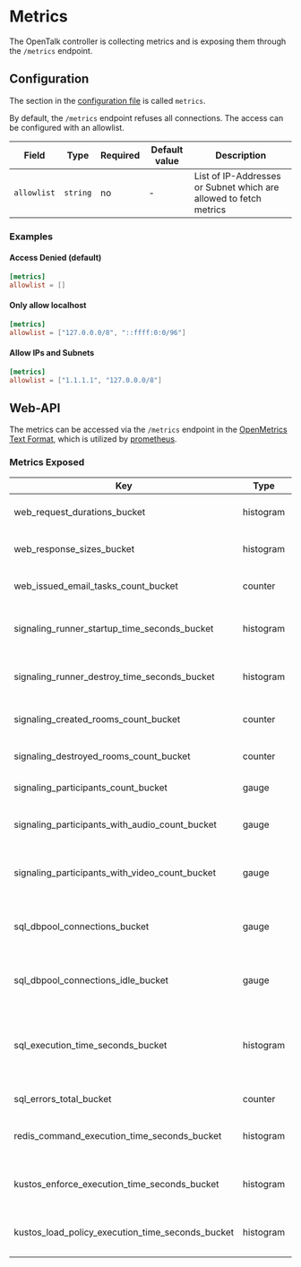 <!--
SPDX-FileCopyrightText: OpenTalk GmbH <mail@opentalk.eu>
SPDX-License-Identifier: EUPL-1.2
-->

# Metrics

The OpenTalk controller is collecting metrics and is exposing them through the `/metrics` endpoint.

## Configuration

The section in the [configuration file](configuration.md) is called `metrics`.

By default, the `/metrics` endpoint refuses all connections. The access can be configured with an allowlist.

| Field       | Type     | Required | Default value | Description                                                       |
| ----------- | -------- | -------- | ------------- | ----------------------------------------------------------------- |
| `allowlist` | `string` | no       | -             | List of IP-Addresses or Subnet which are allowed to fetch metrics |

### Examples

#### Access Denied (default)

```toml
[metrics]
allowlist = []
```

#### Only allow localhost

```toml
[metrics]
allowlist = ["127.0.0.0/8", "::ffff:0:0/96"]
```

#### Allow IPs and Subnets

```toml
[metrics]
allowlist = ["1.1.1.1", "127.0.0.0/8"]
```

## Web-API

The metrics can be accessed via the `/metrics` endpoint in the [OpenMetrics Text Format](https://github.com/OpenObservability/OpenMetrics), which is utilized by [prometheus](https://prometheus.io/docs/instrumenting/exposition_formats/#openmetrics-text-format).

### Metrics Exposed

| Key                                              | Type      | Labels                  | Description                                                     |
| ------------------------------------------------ | --------- | ----------------------- | --------------------------------------------------------------- |
| web_request_durations_bucket                     | histogram | method, handler, status | summary of request durations                                    |
| web_response_sizes_bucket                        | histogram | method, handler, status | summary of response sizes                                       |
| web_issued_email_tasks_count_bucket              | counter   | mail_task_kind          | Number of issued email tasks                                    |
| signaling_runner_startup_time_seconds_bucket     | histogram | successful              | Time the runner takes to initialize                             |
| signaling_runner_destroy_time_seconds_bucket     | histogram | successful              | Time the runner takes to stop                                   |
| signaling_created_rooms_count_bucket             | counter   |                         | Number of created rooms                                         |
| signaling_destroyed_rooms_count_bucket           | counter   |                         | Number of destroyed rooms                                       |
| signaling_participants_count_bucket              | gauge     | participation_kind      | Number of participants                                          |
| signaling_participants_with_audio_count_bucket   | gauge     | media_session_type      | Number of participants with audio unmuted                       |
| signaling_participants_with_video_count_bucket   | gauge     | media_session_type      | Number of participants with video unmuted                       |
| sql_dbpool_connections_bucket                    | gauge     |                         | Number of currently non-idling db connections                   |
| sql_dbpool_connections_idle_bucket               | gauge     |                         | Number of currently idling db connections                       |
| sql_execution_time_seconds_bucket                | histogram |                         | SQL query execution time for whole queries during web operation |
| sql_errors_total_bucket                          | counter   |                         | Counter of SQL errors                                           |
| redis_command_execution_time_seconds_bucket      | histogram | command                 | Redis command execution time                                    |
| kustos_enforce_execution_time_seconds_bucket     | histogram |                         | Kustos enforce execution time                                   |
| kustos_load_policy_execution_time_seconds_bucket | histogram |                         | Kustos load policy execution time                               |
